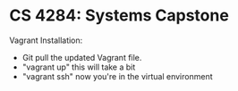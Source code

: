 # CS 4284: Systems Capstone

Vagrant Installation:
* Git pull the updated Vagrant file.
* "vagrant up" this will take a bit
* "vagrant ssh" now you're in the virtual environment
